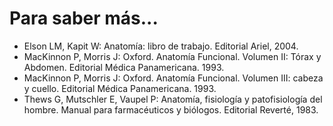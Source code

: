 # Para saber más...

*   Elson LM, Kapit W: Anatomía: libro de trabajo. Editorial Ariel, 2004.
*   MacKinnon P, Morris J: Oxford. Anatomía Funcional. Volumen II: Tórax y Abdomen. Editorial Médica Panamericana. 1993.
*   MacKinnon P, Morris J: Oxford. Anatomía Funcional. Volumen III: cabeza y cuello. Editorial Médica Panamericana. 1993.
*   Thews G, Mutschler E, Vaupel P: Anatomía, fisiología y patofisiología del hombre. Manual para farmacéuticos y biólogos. Editorial Reverté, 1983.